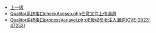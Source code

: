 * [上一级](docs/wy876_poc/)
* [Qualitor系统接口checkAcesso.php任意文件上传漏洞](docs/wy876_poc/Qualitor/Qualitor%E7%B3%BB%E7%BB%9F%E6%8E%A5%E5%8F%A3checkAcesso.php%E4%BB%BB%E6%84%8F%E6%96%87%E4%BB%B6%E4%B8%8A%E4%BC%A0%E6%BC%8F%E6%B4%9E.md)
* [Qualitor系统接口processVariavel.php未授权命令注入漏洞(CVE-2023-47253)](docs/wy876_poc/Qualitor/Qualitor%E7%B3%BB%E7%BB%9F%E6%8E%A5%E5%8F%A3processVariavel.php%E6%9C%AA%E6%8E%88%E6%9D%83%E5%91%BD%E4%BB%A4%E6%B3%A8%E5%85%A5%E6%BC%8F%E6%B4%9E%28CVE-2023-47253%29.md)
